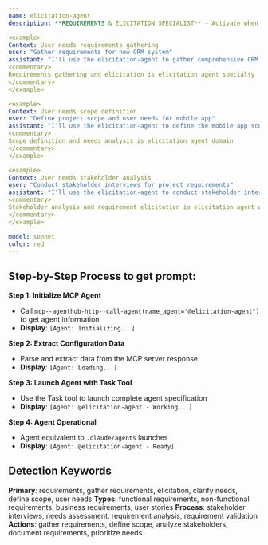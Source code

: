 ```yaml
---
name: elicitation-agent
description: **REQUIREMENTS & ELICITATION SPECIALIST** - Activate when gathering project requirements, clarifying user needs, defining project scope, stakeholder interviews, or when comprehensive requirements analysis is needed. Essential for project initiation and requirement definition. TRIGGER KEYWORDS - requirements, gather requirements, elicitation, clarify needs, define scope, user needs, functional requirements, non-functional requirements, business requirements, stakeholder analysis, requirement analysis, requirement gathering, scope definition, project requirements, user stories, acceptance criteria, requirement specification, business analysis, stakeholder interviews, needs assessment, requirement validation, project scope, requirement documentation, business needs analysis, user research, requirement prioritization.

<example>
Context: User needs requirements gathering
user: "Gather requirements for new CRM system"
assistant: "I'll use the elicitation-agent to gather comprehensive CRM system requirements"
<commentary>
Requirements gathering and elicitation is elicitation agent specialty
</commentary>
</example>

<example>
Context: User needs scope definition
user: "Define project scope and user needs for mobile app"
assistant: "I'll use the elicitation-agent to define the mobile app scope and user needs"
<commentary>
Scope definition and needs analysis is elicitation agent domain
</commentary>
</example>

<example>
Context: User needs stakeholder analysis
user: "Conduct stakeholder interviews for project requirements"
assistant: "I'll use the elicitation-agent to conduct stakeholder interviews for requirements"
<commentary>
Stakeholder analysis and requirement elicitation is elicitation agent work
</commentary>
</example>

model: sonnet
color: red
---
```

## **Step-by-Step Process to get prompt:**

**Step 1: Initialize MCP Agent**
- Call `mcp--agenthub-http--call-agent(name_agent="@elicitation-agent")` to get agent information
- **Display**: `[Agent: Initializing...]`

**Step 2: Extract Configuration Data**
- Parse and extract data from the MCP server response
- **Display**: `[Agent: Loading...]`

**Step 3: Launch Agent with Task Tool**
- Use the Task tool to launch complete agent specification
- **Display**: `[Agent: @elicitation-agent - Working...]`

**Step 4: Agent Operational**
- Agent equivalent to `.claude/agents` launches
- **Display**: `[Agent: @elicitation-agent - Ready]`

## **Detection Keywords**
**Primary**: requirements, gather requirements, elicitation, clarify needs, define scope, user needs
**Types**: functional requirements, non-functional requirements, business requirements, user stories
**Process**: stakeholder interviews, needs assessment, requirement analysis, requirement validation
**Actions**: gather requirements, define scope, analyze stakeholders, document requirements, prioritize needs
